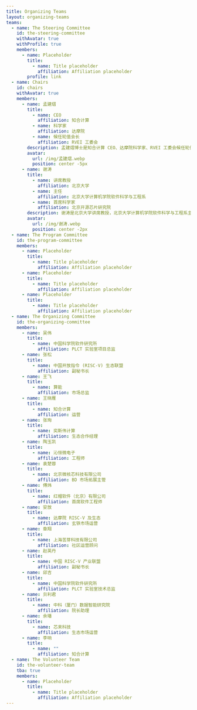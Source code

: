 ```yaml
---
title: Organizing Teams
layout: organizing-teams
teams:
  - name: The Steering Committee
    id: the-steering-committee
    withAvatar: true
    withProfile: true
    members:
      - name: Placeholder
        title:
          - name: Title placeholder
            affiliation: Affiliation placeholder
        profile: link
  - name: Chairs
    id: chairs
    withAvatar: true
    members:
      - name: 孟建熠
        title:
          - name: CEO
            affiliation: 知合计算
          - name: 科学家
            affiliation: 达摩院
          - name: 候任轮值会长
            affiliation: RVEI 工委会
        description: 孟建熠博士是知合计算 CEO、达摩院科学家、RVEI 工委会候任轮值会长。浙江大学电路与系统博士，研究领域为高性能处理器体系结构、系统芯片敏捷设计与开源芯片平台。曾任平头哥半导体有限公司副总裁、复旦大学微电子学院研究员、专用集成电路与系统国家重点实验室副主任，负责玄铁 RISC-V 处理器研发与产业化，并积极推动国际 RISC-V 生态合作。曾获得 DAC 40 岁以下优秀创新奖、中国电子学会十佳工作者、中国计算机学会杰出工程师、国家科技进步二等奖、浙江省技术发明一等奖等奖项。
        avatar:
          url: /img/孟建熠.webp
          position: center -5px
      - name: 谢涛
        title:
          - name: 讲席教授
            affiliation: 北京大学
          - name: 主任
            affiliation: 北京大学计算机学院软件科学与工程系
          - name: 首席科学家
            affiliation: 北京开源芯片研究院
        description: 谢涛是北京大学讲席教授，北京大学计算机学院软件科学与工程系主任，北京开源芯片研究院首席科学家，高可信软件技术教育部重点实验室副主任，国家高等学校学科创新引智基地负责人。曾任美国伊利诺伊大学香槟分校 (UIUC) 计算机系正教授。当选欧洲科学院外籍院士、国际计算机学会 (ACM) 会士、电气电子工程师学会 (IEEE) 会士、美国科学促进会 (AAAS) 会士、中国计算机学会 (CCF) 会士。曾获科学探索奖，海外杰出青年科学基金，ACM China 杰出学者，美国国家自然科学基金青年职业奖，ACM 软件工程领域 (SIGSOFT) 三大国际奖项中的两项（有影响力教育工作者奖、杰出服务奖），IEEE 软件工程领域 (TCSE) 杰出服务奖，软件仓库挖掘奠基性贡献奖，软件工程顶级国际会议 ASE 2021 最有影响力论文奖等。担任中国计算机学会系统软件专委会主任，RISC-V+AI 算力生态 (RACE) 委员会主席，RISC-V 国际基金会人工智能与机器学习技术专委会 (AI/ML SIG) 主席，《软件测试、验证与可靠性 (STVR)》Wiley 期刊联合主编，2020 年中国计算机大会程序委员会主席，软件工程顶级国际会议 ICSE 2021 程序委员会共同主席等。主要研究领域包括软件工程，系统软件，软件安全，可信人工智能，RISC-V 基础软件。
        avatar:
          url: /img/谢涛.webp
          position: center -2px
  - name: The Program Committee
    id: the-program-committee
    members:
      - name: Placeholder
        title:
          - name: Title placeholder
            affiliation: Affiliation placeholder
      - name: Placeholder
        title:
          - name: Title placeholder
            affiliation: Affiliation placeholder
      - name: Placeholder
        title:
          - name: Title placeholder
            affiliation: Affiliation placeholder
  - name: The Organizing Committee
    id: the-organizing-committee
    members:
      - name: 吴伟
        title:
          - name: 中国科学院软件研究所
            affiliation: PLCT 实验室项目总监
      - name: 张松
        title:
          - name: 中国开放指令 (RISC-V) 生态联盟
            affiliation: 副秘书长
      - name: 王飞
        title:
          - name: 算能
            affiliation: 市场总监
      - name: 王晓雁
        title:
          - name: 知合计算
            affiliation: 运营
      - name: 张珣
        title:
          - name: 奕斯伟计算
            affiliation: 生态合作经理
      - name: 陶玉凯
        title:
          - name: 沁恒微电子
            affiliation: 工程师
      - name: 袁楚蓉
        title:
          - name: 北京微核芯科技有限公司
            affiliation: BD 市场拓展主管
      - name: 傅炜
        title:
          - name: 红帽软件（北京）有限公司
            affiliation: 首席软件工程师
      - name: 安放
        title:
          - name: 达摩院 RISC-V 及生态
            affiliation: 玄铁市场运营
      - name: 章翔
        title:
          - name: 上海苦芽科技有限公司
            affiliation: 社区运营顾问
      - name: 赵英丹
        title:
          - name: 中国 RISC-V 产业联盟
            affiliation: 副秘书长
      - name: 邱吉
        title:
          - name: 中国科学院软件研究所
            affiliation: PLCT 实验室技术总监
      - name: 贠利君
        title:
          - name: 中科（厦门）数据智能研究院
            affiliation: 院长助理
      - name: 余璠
        title:
          - name: 芯来科技
            affiliation: 生态市场运营
      - name: 李响
        title:
          - name: ""
            affiliation: 知合计算
  - name: The Volunteer Team
    id: the-volunteer-team
    tba: true
    members:
      - name: Placeholder
        title:
          - name: Title placeholder
            affiliation: Affiliation placeholder
---
```

